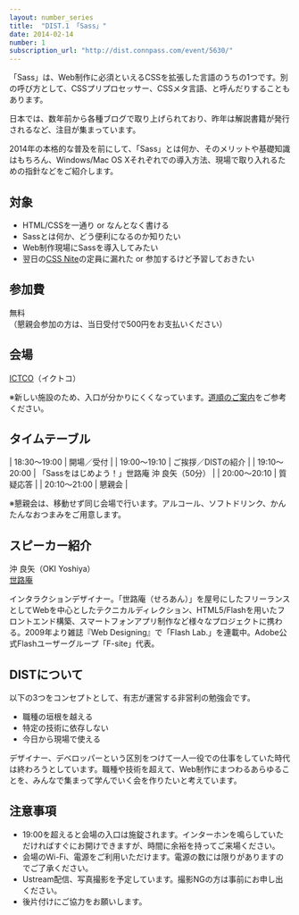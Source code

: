 ```yaml
---
layout: number_series
title:  "DIST.1 「Sass」"
date: 2014-02-14
number: 1
subscription_url: "http://dist.connpass.com/event/5630/"
---
```


「Sass」は、Web制作に必須といえるCSSを拡張した言語のうちの1つです。別の呼び方として、CSSプリプロセッサー、CSSメタ言語、と呼んだりすることもあります。

日本では、数年前から各種ブログで取り上げられており、昨年は解説書籍が発行されるなど、注目が集まっています。

2014年の本格的な普及を前にして、「Sass」とは何か、そのメリットや基礎知識はもちろん、Windows/Mac OS Xそれぞれでの導入方法、現場で取り入れるための指針などをご紹介します。

## 対象

- HTML/CSSを一通り or なんとなく書ける
- Sassとは何か、どう便利になるのか知りたい
- Web制作現場にSassを導入してみたい
- 翌日の[CSS Nite](http://cssnite.jp/lp/lp32/)の定員に漏れた or 参加するけど予習しておきたい

## 参加費

無料  
（懇親会参加の方は、当日受付で500円をお支払いください）

## 会場

[ICTCO](http://ictco.jp/)（イクトコ）

※新しい施設のため、入口が分かりにくくなっています。[道順のご案内](http://ceroan.jp/ictco/map.jpg)をご参考ください。

## タイムテーブル

| 18:30～19:00 | 開場／受付 |
| 19:00～19:10 | ご挨拶／DISTの紹介 |
| 19:10～20:00 | 「Sassをはじめよう！」世路庵 沖 良矢（50分） |
| 20:00～20:10 | 質疑応答 |
| 20:10～21:00 | 懇親会 |

※懇親会は、移動せず同じ会場で行います。アルコール、ソフトドリンク、かんたんなおつまみをご用意します。

## スピーカー紹介

沖 良矢（OKI Yoshiya）  
[世路庵](http://ceroan.jp/)

インタラクションデザイナー。「世路庵（せろあん）」を屋号にしたフリーランスとしてWebを中心としたテクニカルディレクション、HTML5/Flashを用いたフロントエンド構築、スマートフォンアプリ制作など様々なプロジェクトに携わる。2009年より雑誌『Web Designing』で「Flash Lab.」を連載中。Adobe公式Flashユーザーグループ「F-site」代表。

## DISTについて

以下の3つをコンセプトとして、有志が運営する非営利の勉強会です。

- 職種の垣根を越える
- 特定の技術に依存しない
- 今日から現場で使える

デザイナー、デベロッパーという区別をつけて一人一役での仕事をしていた時代は終わろうとしています。職種や技術を超えて、Web制作にまつわるあらゆることを、みんなで集まって学んでいく会を作りたいと考えています。

## 注意事項

- 19:00を超えると会場の入口は施錠されます。インターホンを鳴らしていただければすぐにお開けできますが、時間に余裕を持ってご来場ください。
- 会場のWi-Fi、電源をご利用いただけます。電源の数には限りがありますのでご了承ください。
- Ustream配信、写真撮影を予定しています。撮影NGの方は事前にお申し出ください。
- 後片付けにご協力をお願いします。
